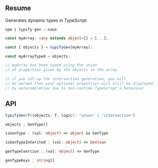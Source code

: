 ## Resume

Generates dynamic types in TypeScript

`npm i typify-gen --save`

```typescript
const myArray: <any extends object>[] = [...];

const { objects } = typifyGen(myArray);

const myArrayTyped = objects;

// myArray has been typed using the union
// of properties given by the objects in the array

// if you set up the intersection generation, you will
// be warned that your optional properties will still be displayed
// by autocompletion due to non-runtime TypeScript's behaviour
```

## API

```typescript
typifyGen<T>(objects: T, logic?: "union" | "intersection")

objects : GenType[]

isGenType : (val: object) => object is GenType

isGenTypeInherited : (val: object) => boolean

genTypeCoercion : (val: object) => GenType

genTypeKeys : string[]
```
